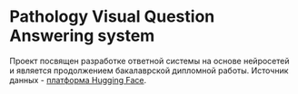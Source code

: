 # Pathology Visual Question Answering system

Проект посвящен разработке ответной системы на основе нейросетей и является продолжением бакалаврской дипломной работы.
Источник данных - [платформа Hugging Face](https://huggingface.co/datasets/flaviagiammarino/path-vqa).
